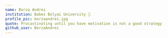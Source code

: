 ```yaml
---
name: Borza Andrei
institution: Babes Bolyai University 🚩
profile_pic: borzaandrei.jpg
quote: Procastinating until you have motivation is not a good strategy, but it is a damn effective one.
github_user: BorzaAndrei
---
```

